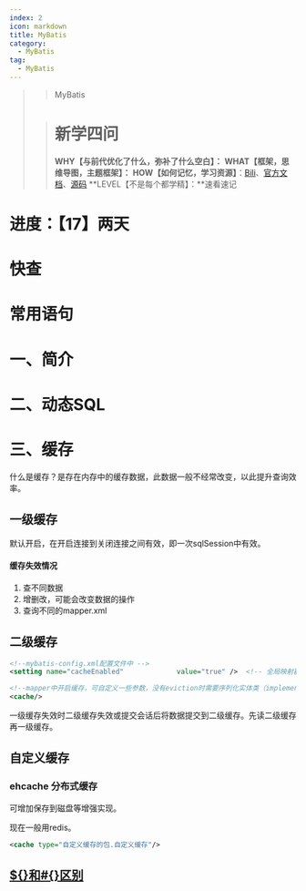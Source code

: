 ```yaml
---
index: 2
icon: markdown
title: MyBatis
category:
  - MyBatis
tag:
  - MyBatis
---
```


> > MyBatis
>
> <!-- more -->
>
> > # 新学四问
> >
> > **WHY【与前代优化了什么，弥补了什么空白】：**
> > **WHAT【框架，思维导图，主题框架】：**
> > **HOW【如何记忆，学习资源】**：[Bili](https://www.bilibili.com/video/BV1NE411Q7Nx?spm_id_from=333.999.0.0)、[官方文档](https://mybatis.org/mybatis-3/zh/statement-builders.html)、[源码](https://github.com/mybatis/mybatis-3)
> > **LEVEL【不是每个都学精】：**速看速记

# 进度：【17】两天

# 快查

# 常用语句

# 一、简介

# 二、动态SQL

# 三、缓存

什么是缓存？是存在内存中的缓存数据，此数据一般不经常改变，以此提升查询效率。

## 一级缓存

默认开启，在开启连接到关闭连接之间有效，即一次sqlSession中有效。

#### 缓存失效情况

1. 查不同数据
2. 增删改，可能会改变数据的操作
3. 查询不同的mapper.xml

## 二级缓存

```xml
<!--mybatis-config.xml配置文件中 -->
<setting name="cacheEnabled"             value="true" />  <!-- 全局映射器启用缓存 -->

<!--mapper中开启缓存，可自定义一些参数，没有eviction时需要序列化实体类（implement Serializable） -->
<cache/> 
```

一级缓存失效时二级缓存失效或提交会话后将数据提交到二级缓存。先读二级缓存再一级缓存。

## 自定义缓存

### ehcache   分布式缓存

可增加保存到磁盘等增强实现。

现在一般用redis。

```xml
<cache type="自定义缓存的包.自定义缓存"/> 
```

## [${}和#{}区别](https://blog.csdn.net/super_DuoLa/article/details/121971500)



